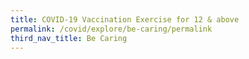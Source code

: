 ```yaml
---
title: COVID-19 Vaccination Exercise for 12 & above
permalink: /covid/explore/be-caring/permalink
third_nav_title: Be Caring
---
```

